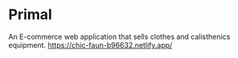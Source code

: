 # Primal
An E-commerce web application that sells clothes and calisthenics equipment.
https://chic-faun-b96632.netlify.app/
